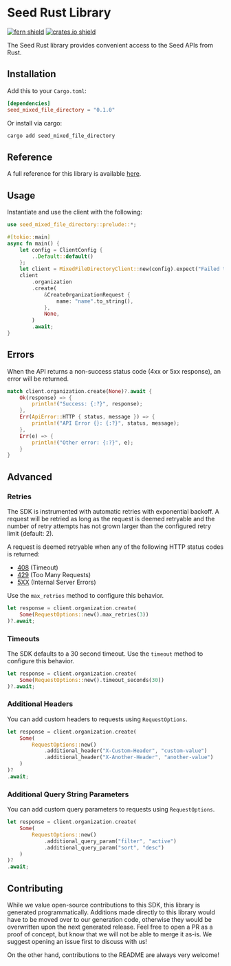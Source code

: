 # Seed Rust Library

[![fern shield](https://img.shields.io/badge/%F0%9F%8C%BF-Built%20with%20Fern-brightgreen)](https://buildwithfern.com?utm_source=github&utm_medium=github&utm_campaign=readme&utm_source=Seed%2FRust)
[![crates.io shield](https://img.shields.io/crates/v/seed_mixed_file_directory)](https://crates.io/crates/seed_mixed_file_directory)

The Seed Rust library provides convenient access to the Seed APIs from Rust.

## Installation

Add this to your `Cargo.toml`:

```toml
[dependencies]
seed_mixed_file_directory = "0.1.0"
```

Or install via cargo:

```sh
cargo add seed_mixed_file_directory
```

## Reference

A full reference for this library is available [here](./reference.md).

## Usage

Instantiate and use the client with the following:

```rust
use seed_mixed_file_directory::prelude::*;

#[tokio::main]
async fn main() {
    let config = ClientConfig {
        ..Default::default()
    };
    let client = MixedFileDirectoryClient::new(config).expect("Failed to build client");
    client
        .organization
        .create(
            &CreateOrganizationRequest {
                name: "name".to_string(),
            },
            None,
        )
        .await;
}
```

## Errors

When the API returns a non-success status code (4xx or 5xx response), an error will be returned.

```rust
match client.organization.create(None)?.await {
    Ok(response) => {
        println!("Success: {:?}", response);
    },
    Err(ApiError::HTTP { status, message }) => {
        println!("API Error {}: {:?}", status, message);
    },
    Err(e) => {
        println!("Other error: {:?}", e);
    }
}
```

## Advanced

### Retries

The SDK is instrumented with automatic retries with exponential backoff. A request will be retried as long
as the request is deemed retryable and the number of retry attempts has not grown larger than the configured
retry limit (default: 2).

A request is deemed retryable when any of the following HTTP status codes is returned:

- [408](https://developer.mozilla.org/en-US/docs/Web/HTTP/Status/408) (Timeout)
- [429](https://developer.mozilla.org/en-US/docs/Web/HTTP/Status/429) (Too Many Requests)
- [5XX](https://developer.mozilla.org/en-US/docs/Web/HTTP/Status/500) (Internal Server Errors)

Use the `max_retries` method to configure this behavior.

```rust
let response = client.organization.create(
    Some(RequestOptions::new().max_retries(3))
)?.await;
```

### Timeouts

The SDK defaults to a 30 second timeout. Use the `timeout` method to configure this behavior.

```rust
let response = client.organization.create(
    Some(RequestOptions::new().timeout_seconds(30))
)?.await;
```

### Additional Headers

You can add custom headers to requests using `RequestOptions`.

```rust
let response = client.organization.create(
    Some(
        RequestOptions::new()
            .additional_header("X-Custom-Header", "custom-value")
            .additional_header("X-Another-Header", "another-value")
    )
)?
.await;
```

### Additional Query String Parameters

You can add custom query parameters to requests using `RequestOptions`.

```rust
let response = client.organization.create(
    Some(
        RequestOptions::new()
            .additional_query_param("filter", "active")
            .additional_query_param("sort", "desc")
    )
)?
.await;
```

## Contributing

While we value open-source contributions to this SDK, this library is generated programmatically.
Additions made directly to this library would have to be moved over to our generation code,
otherwise they would be overwritten upon the next generated release. Feel free to open a PR as
a proof of concept, but know that we will not be able to merge it as-is. We suggest opening
an issue first to discuss with us!

On the other hand, contributions to the README are always very welcome!